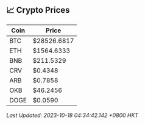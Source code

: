 ## 📈 Crypto Prices

| Coin | Price |
| ---- | ----- |
| BTC | $28526.6817 |
| ETH | $1564.6333 |
| BNB | $211.5329 |
| CRV | $0.4348 |
| ARB | $0.7858 |
| OKB | $46.2456 |
| DOGE | $0.0590 |

_Last Updated: 2023-10-18 04:34:42.142 +0800 HKT_